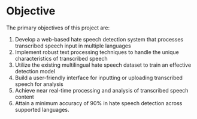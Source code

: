 # Objective

The primary objectives of this project are:
1.	Develop a web-based hate speech detection system that processes transcribed speech input in multiple languages
2.	Implement robust text processing techniques to handle the unique characteristics of transcribed speech
3.	Utilize the existing multilingual hate speech dataset to train an effective detection model
4.	Build a user-friendly interface for inputting or uploading transcribed speech for analysis
5.	Achieve near real-time processing and analysis of transcribed speech content
6.	Attain a minimum accuracy of 90% in hate speech detection across supported languages.


